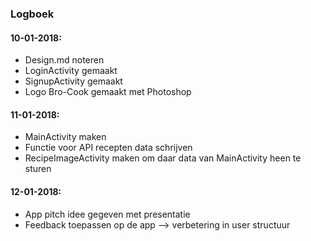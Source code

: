 ### Logboek
#### 10-01-2018:
- Design.md noteren
- LoginActivity gemaakt
- SignupActivity gemaakt
- Logo Bro-Cook gemaakt met Photoshop

#### 11-01-2018:
- MainActivity maken
- Functie voor API recepten data schrijven
- RecipeImageActivity maken om daar data van MainActivity heen te sturen

#### 12-01-2018:
- App pitch idee gegeven met presentatie
- Feedback toepassen op de app --> verbetering in user structuur



